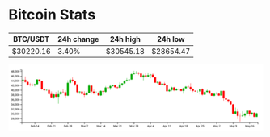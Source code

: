 # Bitcoin Stats

BTC/USDT|24h change|24h high|24h low|
|---|---|---|---|
|$30220.16|3.40%|$30545.18|$28654.47|

<img src="./chart.svg">
